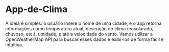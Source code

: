 # App-de-Clima
A ideia é simples: o usuário insere o nome de uma cidade, e o app retorna informações como temperatura atual, descrição do clima (ensolarado, chuvoso, etc.), umidade, e até a velocidade do vento. Vamos utilizar a OpenWeatherMap API para buscar esses dados e exibi-los de forma fácil e intuitiva.
